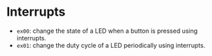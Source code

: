# Interrupts

- `ex00`: change the state of a LED when a button is pressed using interrupts.
- `ex01`: change the duty cycle of a LED periodically using interrupts.
